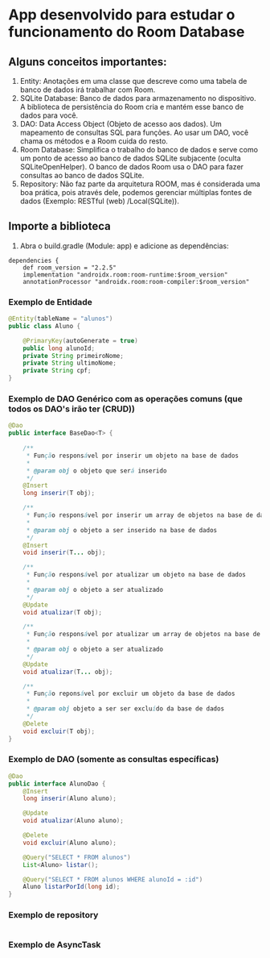 # App desenvolvido para estudar o funcionamento do Room Database

## Alguns conceitos importantes:
1. Entity: Anotações em uma classe que descreve como uma tabela de banco de dados irá trabalhar com Room.
2. SQLite Database: Banco de dados para armazenamento no dispositivo. A biblioteca de persistência do Room cria e mantém esse banco de dados para você.
3. DAO: Data Access Object (Objeto de acesso aos dados). Um mapeamento de consultas SQL para funções. Ao usar um DAO, você chama os métodos e a Room cuida do resto.
4. Room Database: Simplifica o trabalho do banco de dados e serve como um ponto de acesso ao banco de dados SQLite subjacente (oculta SQLiteOpenHelper). O banco de dados Room usa o DAO para fazer consultas ao banco de dados SQLite.
5. Repository: Não faz parte da arquitetura ROOM, mas é considerada uma boa prática, pois através dele, podemos gerenciar múltiplas fontes de dados (Exemplo: RESTful (web) /Local(SQLite)).

## Importe a biblioteca
1. Abra o build.gradle (Module: app) e adicione as dependências:

```
dependencies {
    def room_version = "2.2.5"
    implementation "androidx.room:room-runtime:$room_version"
    annotationProcessor "androidx.room:room-compiler:$room_version"
```

### Exemplo de Entidade
```java
@Entity(tableName = "alunos")
public class Aluno {

    @PrimaryKey(autoGenerate = true)
    public long alunoId;
    private String primeiroNome;
    private String ultimoNome;
    private String cpf;
}
```

### Exemplo de DAO Genérico com as operações comuns (que todos os DAO's irão ter (CRUD))
```java
@Dao
public interface BaseDao<T> {
    
    /**
     * Função responsável por inserir um objeto na base de dados
     *
     * @param obj o objeto que será inserido
     */
    @Insert
    long inserir(T obj);

    /**
     * Função responsável por inserir um array de objetos na base de dados
     *
     * @param obj o objeto a ser inserido na base de dados
     */
    @Insert
    void inserir(T... obj);

    /**
     * Função responsável por atualizar um objeto na base de dados
     *
     * @param obj o objeto a ser atualizado
     */
    @Update
    void atualizar(T obj);

    /**
     * Função responsável por atualizar um array de objetos na base de dados
     *
     * @param obj o objeto a ser atualizado
     */
    @Update
    void atualizar(T... obj);

    /**
     * Função reponsável por excluir um objeto da base de dados
     *
     * @param obj objeto a ser ser excluído da base de dados
     */
    @Delete
    void excluir(T obj);
}
```

### Exemplo de DAO (somente as consultas específicas)

```java
@Dao
public interface AlunoDao {
    @Insert
    long inserir(Aluno aluno);

    @Update
    void atualizar(Aluno aluno);

    @Delete
    void excluir(Aluno aluno);

    @Query("SELECT * FROM alunos")
    List<Aluno> listar();

    @Query("SELECT * FROM alunos WHERE alunoId = :id")
    Aluno listarPorId(long id);
}
```

### Exemplo de repository
```java

```

### Exemplo de AsyncTask




